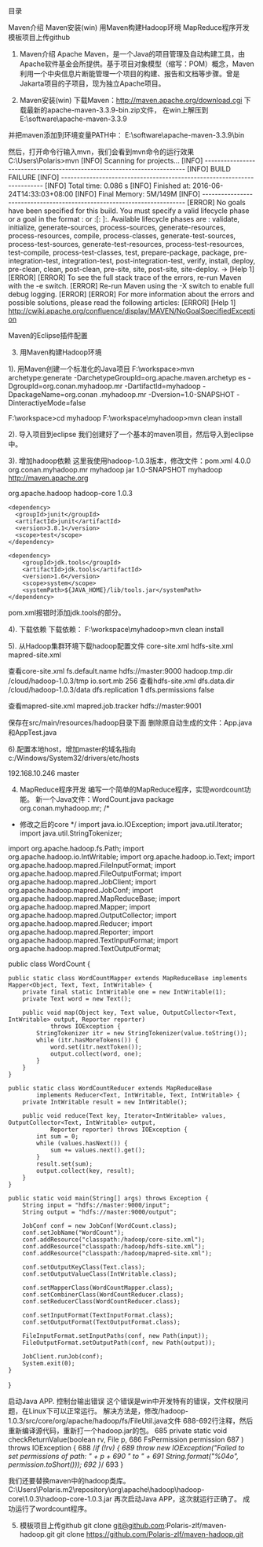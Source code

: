 目录

Maven介绍
Maven安装(win)
用Maven构建Hadoop环境
MapReduce程序开发
模板项目上传github

1. Maven介绍
Apache Maven，是一个Java的项目管理及自动构建工具，由Apache软件基金会所提供。基于项目对象模型（缩写：POM）概念，Maven利用一个中央信息片断能管理一个项目的构建、报告和文档等步骤。曾是Jakarta项目的子项目，现为独立Apache项目。

2. Maven安装(win)
下载Maven：http://maven.apache.org/download.cgi
下载最新的apache-maven-3.3.9-bin.zip文件，
在win上解压到 E:\software\apache-maven-3.3.9

并把maven添加到环境变量PATH中：
E:\software\apache-maven-3.3.9\bin

然后，打开命令行输入mvn，我们会看到mvn命令的运行效果
C:\Users\Polaris>mvn
[INFO] Scanning for projects...
[INFO] ------------------------------------------------------------------------
[INFO] BUILD FAILURE
[INFO] ------------------------------------------------------------------------
[INFO] Total time: 0.086 s
[INFO] Finished at: 2016-06-24T14:33:03+08:00
[INFO] Final Memory: 5M/149M
[INFO] ------------------------------------------------------------------------
[ERROR] No goals have been specified for this build. You must specify a valid lifecycle phase or a goal in the format <plugin-prefix>:<goal> or <plugin-group-id>:<plugin-artifact-id>[:
<plugin-version>]:<goal>. Available lifecycle phases are
: validate, initialize, generate-sources, process-sources, generate-resources, process-resources, compile, process-classes, generate-test-sources, process-test-sources, generate-test-resources, process-test-resources, test-compile, process-test-classes, test, prepare-package, package, pre-integration-test, integration-test, post-integration-test, verify, install, deploy, pre-clean, clean, post-clean, pre-site, site, post-site, site-deploy. -> [Help 1]
[ERROR]
[ERROR] To see the full stack trace of the errors, re-run Maven with the -e switch.
[ERROR] Re-run Maven using the -X switch to enable full debug logging.
[ERROR]
[ERROR] For more information about the errors and possible solutions, please read the following articles:
[ERROR] [Help 1] http://cwiki.apache.org/confluence/display/MAVEN/NoGoalSpecifiedException

Maven的Eclipse插件配置
 


3. 用Maven构建Hadoop环境

1). 用Maven创建一个标准化的Java项目
F:\workspace>mvn archetype:generate -DarchetypeGroupId=org.apache.maven.archetyp
es -DgroupId=org.conan.myhadoop.mr -DartifactId=myhadoop -DpackageName=org.conan
.myhadoop.mr -Dversion=1.0-SNAPSHOT -DinteractiyeMode=false




F:\workspace>cd myhadoop
F:\workspace\myhadoop>mvn clean install


2). 导入项目到eclipse
我们创建好了一个基本的maven项目，然后导入到eclipse中。 
 


3). 增加hadoop依赖
这里我使用hadoop-1.0.3版本，修改文件：pom.xml
<project xmlns="http://maven.apache.org/POM/4.0.0" xmlns:
xsi="http://www.w3.org/2001/XMLSchema-instance"
  xsi:schemaLocation="http://maven.apache.org/POM/4.0.0 http://maven.apache.org/maven-v4_0_0.xsd">
  <modelVersion>4.0.0</modelVersion>
  <groupId>org.conan.myhadoop.mr</groupId>
  <artifactId>myhadoop</artifactId>
  <packaging>jar</packaging>
  <version>1.0-SNAPSHOT</version>
  <name>myhadoop</name>
  <url>http://maven.apache.org</url>
  <dependencies>

  <dependency>
  	<groupId>org.apache.hadoop</groupId>
  	<artifactId>hadoop-core</artifactId>
  	<version>1.0.3</version>
  </dependency>

    <dependency>
      <groupId>junit</groupId>
      <artifactId>junit</artifactId>
      <version>3.8.1</version>
      <scope>test</scope>
    </dependency>
    
    <dependency>
    	<groupId>jdk.tools</groupId>
    	<artifactId>jdk.tools</artifactId>
    	<version>1.6</version>
    	<scope>system</scope>
    	<systemPath>${JAVA_HOME}/lib/tools.jar</systemPath>
    </dependency>

  </dependencies>
</project>

pom.xml报错时添加jdk.tools的部分。

4). 下载依赖
下载依赖：
F:\workspace\myhadoop>mvn clean install



5). 从Hadoop集群环境下载hadoop配置文件
core-site.xml
hdfs-site.xml
mapred-site.xml

查看core-site.xml
<property>
<name>fs.default.name</name>
<value>hdfs://master:9000</value>
</property>
<property>
<name>hadoop.tmp.dir</name>
<value>/cloud/hadoop-1.0.3/tmp</value>
</property>
<property>
<name>io.sort.mb</name>
<value>256</value>
</property>
查看hdfs-site.xml
<property>
<name>dfs.data.dir</name>
<value>/cloud/hadoop-1.0.3/data</value>
</property>
<property>
<name>dfs.replication</name>
<value>1</value>
</property>
<property>
<name>dfs.permissions</name>
<value>false</value>
</property>


查看mapred-site.xml
<property>
<name>mapred.job.tracker</name>
<value>hdfs://master:9001</value>
</property>



保存在src/main/resources/hadoop目录下面
删除原自动生成的文件：App.java和AppTest.java
 




6).配置本地host，增加master的域名指向
c:/Windows/System32/drivers/etc/hosts

192.168.10.246 master


4. MapReduce程序开发
编写一个简单的MapReduce程序，实现wordcount功能。
新一个Java文件：WordCount.java
package org.conan.myhadoop.mr;
/*
 * 修改之后的core
 */
import java.io.IOException;
import java.util.Iterator;
import java.util.StringTokenizer;

import org.apache.hadoop.fs.Path;
import org.apache.hadoop.io.IntWritable;
import org.apache.hadoop.io.Text;
import org.apache.hadoop.mapred.FileInputFormat;
import org.apache.hadoop.mapred.FileOutputFormat;
import org.apache.hadoop.mapred.JobClient;
import org.apache.hadoop.mapred.JobConf;
import org.apache.hadoop.mapred.MapReduceBase;
import org.apache.hadoop.mapred.Mapper;
import org.apache.hadoop.mapred.OutputCollector;
import org.apache.hadoop.mapred.Reducer;
import org.apache.hadoop.mapred.Reporter;
import org.apache.hadoop.mapred.TextInputFormat;
import org.apache.hadoop.mapred.TextOutputFormat;

public class WordCount {

	public static class WordCountMapper extends MapReduceBase implements Mapper<Object, Text, Text, IntWritable> {
		private final static IntWritable one = new IntWritable(1);
		private Text word = new Text();

		public void map(Object key, Text value, OutputCollector<Text, IntWritable> output, Reporter reporter)
				throws IOException {
			StringTokenizer itr = new StringTokenizer(value.toString());
			while (itr.hasMoreTokens()) {
				word.set(itr.nextToken());
				output.collect(word, one);
			}
		}
	}

	public static class WordCountReducer extends MapReduceBase
			implements Reducer<Text, IntWritable, Text, IntWritable> {
		private IntWritable result = new IntWritable();

		public void reduce(Text key, Iterator<IntWritable> values, OutputCollector<Text, IntWritable> output,
				Reporter reporter) throws IOException {
			int sum = 0;
			while (values.hasNext()) {
				sum += values.next().get();
			}
			result.set(sum);
			output.collect(key, result);
		}
	}

	public static void main(String[] args) throws Exception {
		String input = "hdfs://master:9000/input";
		String output = "hdfs://master:9000/output";

		JobConf conf = new JobConf(WordCount.class);
		conf.setJobName("WordCount");
		conf.addResource("classpath:/hadoop/core-site.xml");
		conf.addResource("classpath:/hadoop/hdfs-site.xml");
		conf.addResource("classpath:/hadoop/mapred-site.xml");

		conf.setOutputKeyClass(Text.class);
		conf.setOutputValueClass(IntWritable.class);

		conf.setMapperClass(WordCountMapper.class);
		conf.setCombinerClass(WordCountReducer.class);
		conf.setReducerClass(WordCountReducer.class);

		conf.setInputFormat(TextInputFormat.class);
		conf.setOutputFormat(TextOutputFormat.class);

		FileInputFormat.setInputPaths(conf, new Path(input));
		FileOutputFormat.setOutputPath(conf, new Path(output));

		JobClient.runJob(conf);
		System.exit(0);
	}
}


启动Java APP.
控制台输出错误
这个错误是win中开发特有的错误，文件权限问题，在Linux下可以正常运行。
解决方法是，修改/hadoop-1.0.3/src/core/org/apache/hadoop/fs/FileUtil.java文件
688-692行注释，然后重新编译源代码，重新打一个hadoop.jar的包。
685 private static void checkReturnValue(boolean rv, File p,
686                                        FsPermission permission
687                                        ) throws IOException {
688     /*if (!rv) {
689       throw new IOException("Failed to set permissions of path: " + p +
690                             " to " +
691                             String.format("%04o", permission.toShort()));
692     }*/
693   }


我们还要替换maven中的hadoop类库。
C:\Users\Polaris\.m2\repository\org\apache\hadoop\hadoop-core\1.0.3\hadoop-core-1.0.3.jar
再次启动Java APP，这次就运行正确了。 
成功运行了wordcount程序。


5. 模板项目上传github
git clone git@github.com:Polaris-zlf/maven-hadoop.git
git clone https://github.com/Polaris-zlf/maven-hadoop.git

